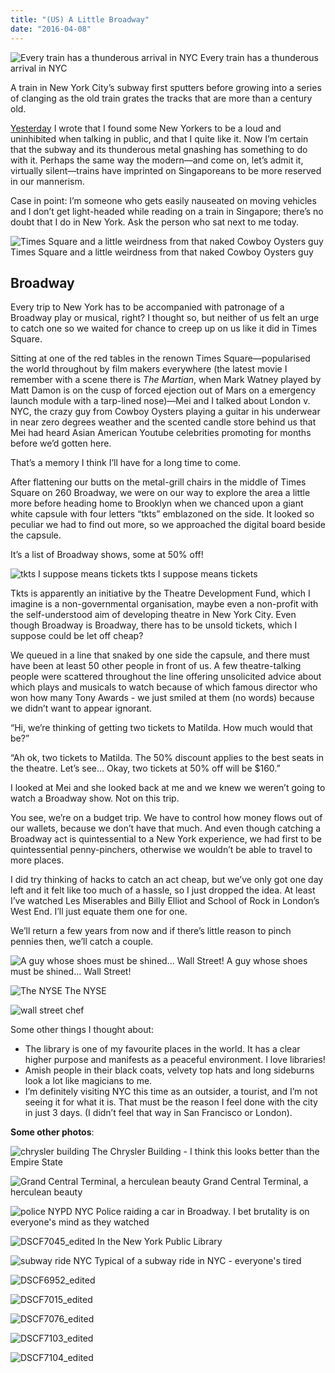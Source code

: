 ```yaml
---
title: "(US) A Little Broadway"
date: "2016-04-08"
---
```


![Every train has a thunderous arrival in NYC](images/DSCF6992_edited-1.jpg) Every train has a thunderous arrival in NYC

A train in New York City’s subway first sputters before growing into a series of clanging as the old train grates the tracks that are more than a century old.

[Yesterday](/2016-04-07-us-manhattan-nyu/) I wrote that I found some New Yorkers to be a loud and uninhibited when talking in public, and that I quite like it. Now I’m certain that the subway and its thunderous metal gnashing has something to do with it. Perhaps the same way the modern—and come on, let’s admit it, virtually silent—trains have imprinted on Singaporeans to be more reserved in our mannerism.

Case in point: I’m someone who gets easily nauseated on moving vehicles and I don’t get light-headed while reading on a train in Singapore; there’s no doubt that I do in New York. Ask the person who sat next to me today.

![Times Square and a little weirdness from that naked Cowboy Oysters guy](images/DSCF7125_edited-1.jpg) Times Square and a little weirdness from that naked Cowboy Oysters guy

## Broadway

Every trip to New York has to be accompanied with patronage of a Broadway play or musical, right? I thought so, but neither of us felt an urge to catch one so we waited for chance to creep up on us like it did in Times Square.

Sitting at one of the red tables in the renown Times Square—popularised the world throughout by film makers everywhere (the latest movie I remember with a scene there is _The Martian_, when Mark Watney played by Matt Damon is on the cusp of forced ejection out of Mars on a emergency launch module with a tarp-lined nose)—Mei and I talked about London v. NYC, the crazy guy from Cowboy Oysters playing a guitar in his underwear in near zero degrees weather and the scented candle store behind us that Mei had heard Asian American Youtube celebrities promoting for months before we’d gotten here.

That’s a memory I think I’ll have for a long time to come.

After flattening our butts on the metal-grill chairs in the middle of Times Square on 260 Broadway, we were on our way to explore the area a little more before heading home to Brooklyn when we chanced upon a giant white capsule with four letters “tkts” emblazoned on the side. It looked so peculiar we had to find out more, so we approached the digital board beside the capsule.

It’s a list of Broadway shows, some at 50% off!

![tkts I suppose means tickets](images/DSCF7141_edited-1.jpg) tkts I suppose means tickets

Tkts is apparently an initiative by the Theatre Development Fund, which I imagine is a non-governmental organisation, maybe even a non-profit with the self-understood aim of developing theatre in New York City. Even though Broadway is Broadway, there has to be unsold tickets, which I suppose could be let off cheap?

We queued in a line that snaked by one side the capsule, and there must have been at least 50 other people in front of us. A few theatre-talking people were scattered throughout the line offering unsolicited advice about which plays and musicals to watch because of which famous director who won how many Tony Awards - we just smiled at them (no words) because we didn’t want to appear ignorant.

“Hi, we’re thinking of getting two tickets to Matilda. How much would that be?”

“Ah ok, two tickets to Matilda. The 50% discount applies to the best seats in the theatre. Let’s see… Okay, two tickets at 50% off will be $160.”

I looked at Mei and she looked back at me and we knew we weren’t going to watch a Broadway show. Not on this trip.

You see, we’re on a budget trip. We have to control how money flows out of our wallets, because we don’t have that much. And even though catching a Broadway act is quintessential to a New York experience, we had first to be quintessential penny-pinchers, otherwise we wouldn’t be able to travel to more places.

I did try thinking of hacks to catch an act cheap, but we’ve only got one day left and it felt like too much of a hassle, so I just dropped the idea. At least I’ve watched Les Miserables and Billy Elliot and School of Rock in London’s West End. I’ll just equate them one for one.

We’ll return a few years from now and if there’s little reason to pinch pennies then, we’ll catch a couple.

![A guy whose shoes must be shined... Wall Street!](images/DSCF6957_edited-1.jpg) A guy whose shoes must be shined... Wall Street!

![The NYSE](images/DSCF6968_edited-1.jpg) The NYSE

![wall street chef](images/DSCF6973_edited-1.jpg)

Some other things I thought about:

- The library is one of my favourite places in the world. It has a clear higher purpose and manifests as a peaceful environment. I love libraries!
- Amish people in their black coats, velvety top hats and long sideburns look a lot like magicians to me.
- I’m definitely visiting NYC this time as an outsider, a tourist, and I’m not seeing it for what it is. That must be the reason I feel done with the city in just 3 days. (I didn’t feel that way in San Francisco or London).

**Some other photos**:

![chrysler building](images/DSCF7018_edited-1.jpg) The Chrysler Building - I think this looks better than the Empire State

![Grand Central Terminal, a herculean beauty](images/DSCF7003_edited-1.jpg) Grand Central Terminal, a herculean beauty

![police NYPD NYC](images/DSCF7064_edited-1.jpg) Police raiding a car in Broadway. I bet brutality is on everyone's mind as they watched

![DSCF7045_edited](images/DSCF7045_edited-1.jpg) In the New York Public Library

![subway ride NYC](images/DSCF7151_edited-1.jpg) Typical of a subway ride in NYC - everyone's tired

![DSCF6952_edited](images/DSCF6952_edited-1.jpg)

![DSCF7015_edited](images/DSCF7015_edited-1.jpg)

![DSCF7076_edited](images/DSCF7076_edited-1.jpg)

![DSCF7103_edited](images/DSCF7103_edited-1.jpg)

![DSCF7104_edited](images/DSCF7104_edited-1.jpg)
